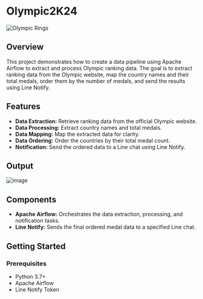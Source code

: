 # Olympic2K24

![Olympic Rings](https://github.com/user-attachments/assets/a597db17-34d8-4465-a5e3-9ff112296c84)

## Overview
This project demonstrates how to create a data pipeline using Apache Airflow to extract and process Olympic ranking data. The goal is to extract ranking data from the Olympic website, map the country names and their total medals, order them by the number of medals, and send the results using Line Notify.

## Features
- **Data Extraction:** Retrieve ranking data from the official Olympic website.
- **Data Processing:** Extract country names and total medals.
- **Data Mapping:** Map the extracted data for clarity.
- **Data Ordering:** Order the countries by their total medal count.
- **Notification:** Send the ordered data to a Line chat using Line Notify.

## Output
![image](https://github.com/user-attachments/assets/3adaf2da-34a8-4dab-824d-22691efe27e3)

## Components
- **Apache Airflow:** Orchestrates the data extraction, processing, and notification tasks.
- **Line Notify:** Sends the final ordered medal data to a specified Line chat.


## Getting Started

### Prerequisites
- Python 3.7+
- Apache Airflow
- Line Notify Token
